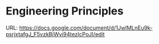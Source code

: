 # Engineering Principles

URL: https://docs.google.com/document/d/1JwlMLnEu9k-psrjxtafgJ_F5vzkBjWyi94tezIcPoJI/edit
